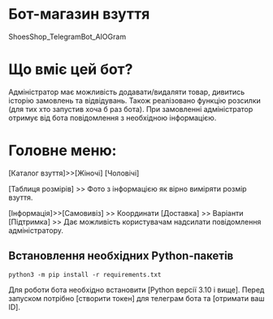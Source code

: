 # Бот-магазин взуття
ShoesShop_TelegramBot_AIOGram
<br>

# Що вміє цей бот?

Адміністратор має можливість додавати/видаляти товар, дивитись історію замовлень та відвідувань.
Також реалізовано функцію розсилки (для тих хто запустив хоча б раз бота).
При замовленні адміністратор отримує від бота повідомлення з необхідною інформацією.

# Головне меню:

[Каталог взуття]>>[Жіночі]
	                [Чоловічі]
	          
[Таблиця розмірів] >> Фото з інформацією як вірно виміряти розмір взуття.

[Інформація]>>[Самовивіз] >> Координати
	            [Доставка] >> Варіанти 
	            [Підтримка] >> Дає можливість користувачам надсилати повідомлення адміністратору.

## Встановлення необхідних Python-пакетів

    python3 -m pip install -r requirements.txt

Для роботи бота необхідно встановити [Python версії 3.10 і вище].
Перед запуском потрібно [створити токен] для телеграм бота та [отримати ваш ID].

